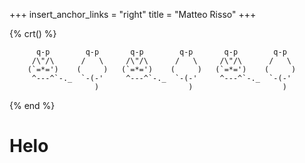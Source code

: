 +++
insert_anchor_links = "right"
title = "Matteo Risso"
+++

{% crt() %}
```
      q-p        q-p       q-p        q-p       q-p        q-p  
     /\"/\      /   \     /\"/\      /   \     /\"/\      /   \ 
    (`=*=')    (     )   (`=*=')    (     )   (`=*=')    (     )
     ^---^`-._  `-(-'     ^---^`-._  `-(-'     ^---^`-._  `-(-' 
                   )                    )                    )
```
{% end %}

# Helo
